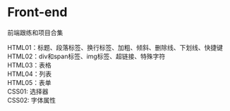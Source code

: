 # Front-end
前端跟练和项目合集
<p>HTML01：标题、段落标签、换行标签、加粗、倾斜、删除线、下划线、快捷键 <br>
HTML02：div和span标签、img标签、超链接、特殊字符 <br>
HTML03：表格 <br>
HTML04：列表 <br>
HTML05：表单 <br>
CSS01: 选择器 <br>
CSS02: 字体属性 </P>
